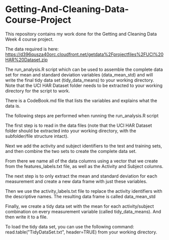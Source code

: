 # Getting-And-Cleaning-Data-Course-Project

This repository contains my work done for the Getting and Cleaning Data Week 4 course project.  

The data required is here: https://d396qusza40orc.cloudfront.net/getdata%2Fprojectfiles%2FUCI%20HAR%20Dataset.zip  

The run_analysis.R script which can be used to assemble the complete data set for mean and standard deviation variables (data_mean_std) and will write the final tidy data set (tidy_data_means) to your working directory.  Note that the UCI HAR Dataset folder needs to be extracted to your working directory for the script to work.  

There is a CodeBook.md file that lists the variables and explains what the data is.  

The following steps are performed when running the run_analysis.R script

The first step is to read in the data files (note that the UCI HAR Dataset folder should be extracted into your working directory, with the subfolder/file structure intact).

Next we add the activity and subject identifiers to the test and training sets, and then combine the two sets to create the complete data set.

From there we name all of the data columns using a vector that we create from the features_labels.txt file, as well as the Activity and Subject columns.

The next step is to only extract the mean and standard deviation for each measurement and create a new data frame with just these variables.

Then we use the activity_labels.txt file to replace the activity identifiers with the descriptive names. The resulting data frame is called data_mean_std

Finally, we create a tidy data set with the mean for each activity/subject combination on every measurement variable (called tidy_data_means). And then write it to a file.

To load the tidy data set, you can use the following command: read.table("TidyDataSet.txt", header=TRUE) from your working directory.  

